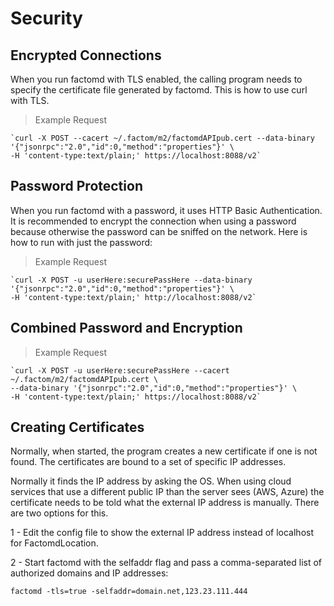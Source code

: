 # Security

## Encrypted Connections

When you run factomd with TLS enabled, the calling program needs to specify the certificate file generated by factomd. This is how to use curl with TLS.

>Example Request

```shell
`curl -X POST --cacert ~/.factom/m2/factomdAPIpub.cert --data-binary '{"jsonrpc":"2.0","id":0,"method":"properties"}' \
-H 'content-type:text/plain;' https://localhost:8088/v2`
```

## Password Protection

When you run factomd with a password, it uses HTTP Basic Authentication. It is recommended to encrypt the connection when using a password because otherwise the password can be sniffed on the network. Here is how to run with just the password:

>Example Request

```shell
`curl -X POST -u userHere:securePassHere --data-binary '{"jsonrpc":"2.0","id":0,"method":"properties"}' \
-H 'content-type:text/plain;' http://localhost:8088/v2`
```

## Combined Password and Encryption

>Example Request

```shell
`curl -X POST -u userHere:securePassHere --cacert ~/.factom/m2/factomdAPIpub.cert \
--data-binary '{"jsonrpc":"2.0","id":0,"method":"properties"}' \
-H 'content-type:text/plain;' https://localhost:8088/v2`
```

## Creating Certificates

Normally, when started, the program creates a new certificate if one is not found. The certificates are bound to a set of specific IP addresses.

Normally it finds the IP address by asking the OS. When using cloud services that use a different public IP than the server sees (AWS, Azure) the certificate needs to be told what the external IP address is manually. There are two options for this.

1 - Edit the config file to show the external IP address instead of localhost for FactomdLocation.

2 - Start factomd with the selfaddr flag and pass a comma-separated list of authorized domains and IP addresses:

`factomd -tls=true -selfaddr=domain.net,123.23.111.444`